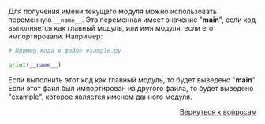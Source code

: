 Для получения имени текущего модуля можно использовать переменную `__name__`. Эта переменная имеет значение "__main__",
если код выполняется как главный модуль, или имя модуля, если его импортировали. Например:

```py
# Пример кода в файле example.py

print(__name__)
```

Если выполнить этот код как главный модуль, то будет выведено "__main__". Если этот файл был импортирован из другого
файла, то будет выведено "example", которое является именем данного модуля.

<div align="right">

[Вернуться к вопросам](../Вопросы.md)

</div>
